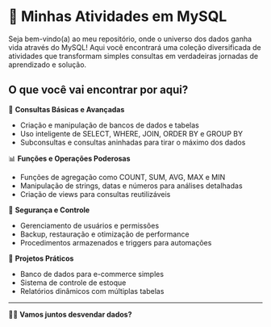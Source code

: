 
# 🐬 Minhas Atividades em MySQL

Seja bem-vindo(a) ao meu repositório, onde o universo dos dados ganha vida através do MySQL! Aqui você encontrará uma coleção diversificada de atividades que transformam simples consultas em verdadeiras jornadas de aprendizado e solução.

## O que você vai encontrar por aqui?

🌟 **Consultas Básicas e Avançadas**  

- Criação e manipulação de bancos de dados e tabelas  
- Uso inteligente de SELECT, WHERE, JOIN, ORDER BY e GROUP BY  
- Subconsultas e consultas aninhadas para tirar o máximo dos dados  

📊 **Funções e Operações Poderosas**  

- Funções de agregação como COUNT, SUM, AVG, MAX e MIN  
- Manipulação de strings, datas e números para análises detalhadas  
- Criação de views para consultas reutilizáveis  

🔐 **Segurança e Controle**  

- Gerenciamento de usuários e permissões  
- Backup, restauração e otimização de performance  
- Procedimentos armazenados e triggers para automações  

🚀 **Projetos Práticos**  

- Banco de dados para e-commerce simples  
- Sistema de controle de estoque  
- Relatórios dinâmicos com múltiplas tabelas  

***

👩‍💻 **Vamos juntos desvendar dados?**  
